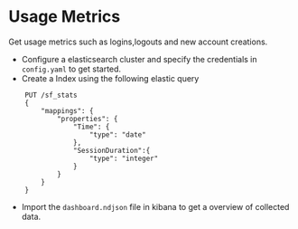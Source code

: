 # Usage Metrics
Get usage metrics such as logins,logouts and new account creations. 
-   Configure a elasticsearch cluster and specify the credentials in `config.yaml` to get started.
-   Create a Index using the following elastic query
```
    PUT /sf_stats
    {
        "mappings": {
            "properties": {
                "Time": {
                    "type": "date"
                },
                "SessionDuration":{
                    "type": "integer"
                }
            }
        }
    }
```
-   Import the `dashboard.ndjson` file in kibana to get a overview of collected data.


